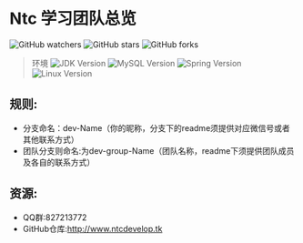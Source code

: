 # Ntc 学习团队总览

![GitHub watchers](https://img.shields.io/github/watchers/NotoChenDevelopGroup/NtcGroupLearnBase?style=social)
![GitHub stars](https://img.shields.io/github/stars/NotoChenDevelopGroup/NtcGroupLearnBase?style=social)
![GitHub forks](https://img.shields.io/github/forks/NotoChenDevelopGroup/NtcGroupLearnBase?style=social)
> 环境
![JDK Version](https://img.shields.io/endpoint?url=https://raw.githubusercontent.com/NotoChenDevelopGroup/NtcGroupLearnBase/master/resources/config/readme/version/environment/JDK)
![MySQL Version](https://img.shields.io/endpoint?url=https://raw.githubusercontent.com/NotoChenDevelopGroup/NtcGroupLearnBase/master/resources/config/readme/version/environment/MySQL)
![Spring Version](https://img.shields.io/endpoint?url=https://raw.githubusercontent.com/NotoChenDevelopGroup/NtcGroupLearnBase/master/resources/config/readme/version/environment/Spring)
![Linux Version](https://img.shields.io/endpoint?url=https://raw.githubusercontent.com/NotoChenDevelopGroup/NtcGroupLearnBase/master/resources/config/readme/version/environment/Linux)

## 规则:
 - 分支命名：dev-Name（你的昵称，分支下的readme须提供对应微信号或者其他联系方式）
 - 团队分支则命名:为dev-group-Name（团队名称，readme下须提供团队成员及各自的联系方式）
## 资源:
 - QQ群:827213772
 - GitHub仓库:http://www.ntcdevelop.tk
